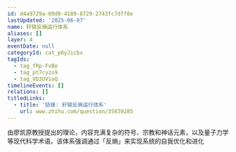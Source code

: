 ```yaml
---
id: d4a9729a-09d0-4189-8729-2743fc7dff8e
lastUpdated: '2025-06-07'
name: 轩辕反熵运行体系
aliases: []
layer: 4
eventDate: null
categoryId: cat_p6yJicbx
tagIds:
  - tag_fRp-FvBe
  - tag_pt7cyzs9
  - tag_VD3UVioQ
timelineEvents: []
relations: []
titledLinks:
  - title: '链接: 轩辕反熵运行体系'
    url: www.zhihu.com/question/35839285
---
```

由廖凯原教授提出的理论，内容充满复杂的符号、宗教和神话元素，以及量子力学等现代科学术语。该体系强调通过「反熵」来实现系统的自我优化和进化
